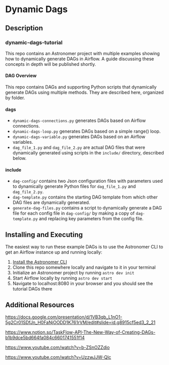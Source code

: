 # Dynamic Dags

## Description

### dynamic-dags-tutorial
This repo contains an Astronomer project with multiple examples showing how to dynamically generate DAGs in Airflow. A guide discussing these concepts in depth will be published shortly.

#### DAG Overview
This repo contains DAGs and supporting Python scripts that dynamically generate DAGs using multiple methods. They are described here, organized by folder.

#### dags

 - `dynamic-dags-connections.py` generates DAGs based on Airflow connections.
 - `dynamic-dags-loop.py` generates DAGs based on a simple range() loop.
 - `dynamic-dags-variable.py` generates DAGs based on an Airflow variables.
 - `dag_file_1.py` and `dag_file_2.py` are actual DAG files that were dynamically generated using scripts in the `include/` directory, described below.

#### include

 - `dag-config/` contains two Json configuration files with parameters used to dynamically generate Python files for `dag_file_1.py` and `dag_file_2.py`.
 - `dag-template.py` contains the starting DAG template from which other DAG files are dynamically generated.
 - `generate-dag-files.py` contains a script to dynamically generate a DAG file for each config file in `dag-config/` by making a copy of `dag-template.py` and replacing key parameters from the config file.

## Installing and Executing
The easiest way to run these example DAGs is to use the Astronomer CLI to get an Airflow instance up and running locally:

 1. [Install the Astronomer CLI](https://www.astronomer.io/docs/cloud/stable/develop/cli-quickstart)
 2. Clone this repo somewhere locally and navigate to it in your terminal
 3. Initialize an Astronomer project by running `astro dev init`
 4. Start Airflow locally by running `astro dev start`
 5. Navigate to localhost:8080 in your browser and you should see the tutorial DAGs there


## Additional Resources

https://docs.google.com/presentation/d/1VB3qb_L1nO1-5g2Cr01SDfJn_H0FaNjOODD1K761rVM/edit#slide=id.g8915cf5ed3_2_21

https://www.notion.so/TaskFlow-API-The-New-Way-of-Creating-DAGs-b1b9dce5bd664fa084c6601741551f14

https://www.youtube.com/watch?v=b-ZSnOZZdio

https://www.youtube.com/watch?v=UzzwJJW-Qlc